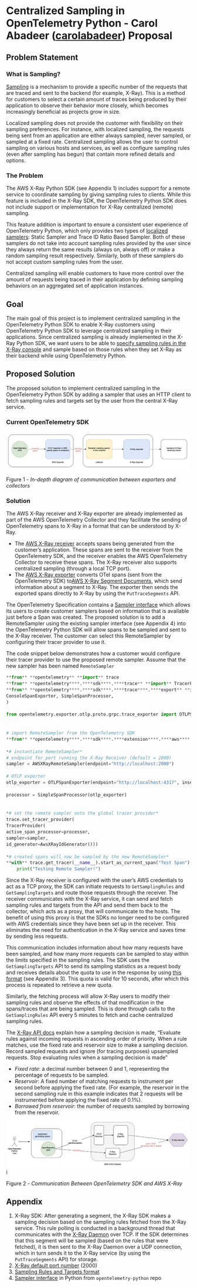 # Centralized Sampling in OpenTelemetry Python - Carol Abadeer ([carolabadeer](https://github.com/carolabadeer)) Proposal

## Problem Statement 

### What is Sampling?

[Sampling](https://github.com/open-telemetry/opentelemetry-specification/blob/main/specification/trace/sdk.md#sampling) is a mechanism to provide a specific number of the requests that are traced and sent to the backend (for example, X-Ray). This is a method for customers to select a certain amount of traces being produced by their application to observe their behavior more closely, which becomes increasingly beneficial as projects grow in size.  

Localized sampling does not provide the customer with flexibility on their sampling preferences. For instance, with localized sampling, the requests being sent from an application are either always sampled, never sampled, or sampled at a fixed rate. Centralized sampling allows the user to control sampling on various hosts and services, as well as configure sampling rules (even after sampling has begun) that contain more refined details and options. 


### The Problem

The AWS X-Ray Python SDK (see Appendix 1) includes support for a remote service to coordinate sampling by giving sampling rules to clients. While this feature is included in the X-Ray SDK, the OpenTelemetry Python SDK does not include support or implementation for X-Ray centralized (remote) sampling. 

This feature addition is important to ensure a consistent user experience of OpenTelemetry Python, which only provides two types of [localized samplers](https://opentelemetry-python.readthedocs.io/en/stable/sdk/trace.sampling.html): Static Sampler and Trace ID Ratio Based Sampler. Both of these samplers do not take into account sampling rules provided by the user since they always return the same results (always on, always off) or make a random sampling result respectively. Similarly, both of these samplers do not accept custom sampling rules from the user.

Centralized sampling will enable customers to have more control over the amount of requests being traced in their application by defining sampling behaviors on an aggregated set of application instances. 


## Goal 

The main goal of this project is to implement centralized sampling in the OpenTelemetry Python SDK to enable X-Ray customers using OpenTelemetry Python SDK to leverage centralized sampling in their applications. Since centralized sampling is already implemented in the X-Ray Python SDK, we want users to be able to [specify sampling rules in the X-Ray console](https://docs.aws.amazon.com/xray/latest/devguide/xray-console-sampling.html) and sample based on those rules when they set X-Ray as their backend while using OpenTelemetry Python.


## Proposed Solution

The proposed solution to implement centralized sampling in the OpenTelemetry Python SDK by adding a sampler that uses an HTTP client to fetch sampling rules and targets set by the user from the central X-Ray service. 

### **Current OpenTelemetry SDK**

![fig1](./images/centralized-sampling-python-fig1.png)

Figure 1 - *In-depth diagram of communication between exporters and collectors* 


### Solution

The AWS X-Ray receiver and X-Ray exporter are already implemented as part of the AWS OpenTelemetry Collector and they facilitate the sending of OpenTelemetry spans to X-Ray in a format that can be understood by X-Ray.

* The [AWS X-Ray receiver](https://github.com/open-telemetry/opentelemetry-collector-contrib/tree/main/receiver/awsxrayreceiver) accepts spans being generated from the customer’s application. These spans are sent to the receiver from the OpenTelemetry SDK, and the receiver enables the AWS OpenTelemetry Collector to receive these spans. The X-Ray receiver also supports centralized sampling (through a local TCP port). 
* The [AWS X-Ray exporter](https://github.com/open-telemetry/opentelemetry-collector-contrib/tree/main/exporter/awsxrayexporter) converts OTel spans (sent from the OpenTelemetry SDK) to[AWS X-Ray Segment Documents](https://docs.aws.amazon.com/xray/latest/devguide/xray-api-segmentdocuments.html), which send information about a segment to X-Ray. The exporter then sends the exported spans directly to X-Ray by using the `PutTraceSegments` API.

The OpenTelemetry Specification contains a [Sampler interface](https://github.com/open-telemetry/opentelemetry-specification/blob/main/specification/trace/sdk.md#sampler) which allows its users to create customer samplers based on information that is available just before a Span was created. The proposed solution is to add a RemoteSampler using the existing sampler interface (see Appendix 4) into the OpenTelemetry Python SDK will allow spans to be sampled and sent to the X-Ray receiver. The customer can select this RemoteSampler by configuring their tracer provider to use it.


The code snippet below demonstrates how a customer would configure their tracer provider to use the proposed remote sampler. Assume that the new sampler has been named `RemoteSampler`

```python
**from** **opentelemetry** **import** trace
**from** **opentelemetry****.****sdk****.****trace** **import** TracerProvider
**from** **opentelemetry****.****sdk****.****trace****.****export** **import** (
ConsoleSpanExporter, SimpleSpanProcessor,
)

from opentelemetry.exporter.otlp.proto.grpc.trace_exporter import OTLPSpanExporter


# import RemoteSampler from the OpenTelemetry SDK
**from** **opentelemetry****.****sdk****.****extension****.****aws****.****trace****.****sampling** **import** AWSXRayRemoteSampler

*# instantiate RemoteSampler*
# endpoint for port running the X-Ray Receiver (default = 2000)
sampler = AWSXRayRemoteSampler(endpoint="http://localhost:2000")

# OTLP exporter 
otlp_exporter = OTLPSpanExporter(endpoint="http://localhost:4317", insecure=True)

processor = SimpleSpanProcessor(otlp_exporter)


*# set the remote sampler onto the global tracer provider*
trace.set_tracer_provider(
TracerProvider(
active_span_processor=processor,
sampler=sampler, 
id_generator=AwsXRayIdGenerator()))

*# created spans will now be sampled by the new RemoteSampler*
**with** trace.get_tracer(__name__).start_as_current_span("Test Span"):
    print("Testing Remote Sampler!")
```

 Since the X-Ray receiver is configured with the user’s AWS credentials to act as a TCP proxy, the SDK can initiate requests to `GetSamplingRules` and `GetSamplingTargets` and route those requests through the receiver. The receiver communicates with the X-Ray service, it can send and fetch sampling rules and targets from the API and send them back to the collector, which acts as a proxy, that will communicate to the hosts. The benefit of using this proxy is that the SDKs no longer need to be configured with AWS credentials since they have been set up in the receiver. This eliminates the need for authentication in the X-Ray service and saves time by sending less requests.  

 This communication includes information about how many requests have been sampled, and how many more requests can be sampled to stay within the limits specified in the sampling rules. The SDK uses the `GetSamplingTargets` API to send its sampling statistics as a request body and receives details about the quota to use in the response by using [this format](https://docs.aws.amazon.com/xray/latest/devguide/xray-api-sampling.html) (see Appendix 3). This quota is valid for 10 seconds, after which this process is repeated to retrieve a new quota.

Similarly, the fetching process will allow X-Ray users to modify their sampling rules and observe the effects of that modification in the spans/traces that are being sampled. This is done through calls to the `GetSamplingRules` API every 5 minutes to fetch and cache centralized sampling rules.

The [X-Ray API docs](https://docs.aws.amazon.com/xray/latest/devguide/xray-api-sampling.html) explain how a sampling decision is made, “Evaluate rules against incoming requests in ascending order of priority. When a rule matches, use the fixed rate and reservoir size to make a sampling decision. Record sampled requests and ignore (for tracing purposes) upsampled requests. Stop evaluating rules when a sampling decision is made”

* *Fixed rate*: a decimal number between 0 and 1, representing the percentage of requests to be sampled. 
* *Reservoir*: A fixed number of matching requests to instrument per second before applying the fixed rate. (For example, the reservoir in the second sampling rule in this example indicates that 2 requests will be instrumented before applying the fixed rate of 0.1%).
* *Borrowed from reservoir*: the number of requests sampled by borrowing from the reservoir.

![fig2](./images/centralized-sampling-python-fig2.png)i

Figure 2 - *Communication Between OpenTelemetry SDK and AWS X-Ray* 


## Appendix 

1. X-Ray SDK: After generating a segment, the X-Ray SDK makes a sampling decision based on the sampling rules fetched from the X-Ray service. This rule polling is conducted in a background thread that communicates with the [X-Ray Daemon](https://docs.aws.amazon.com/xray/latest/devguide/xray-daemon.html) over TCP. If the SDK determines that this segment will be sampled (based on the rules that were fetched), it is then sent to the X-Ray Daemon over a UDP connection, which in turn sends it to the X-Ray service (by using the `PutTraceSegments` API) for storage.
2. [X-Ray default port number](https://aws-otel.github.io/docs/components/x-ray-receiver#endpoint-optional) (2000)
3. [Sampling Rules and Targets format](https://docs.aws.amazon.com/xray/latest/devguide/xray-api-sampling.html)
4. [Sampler interface](https://github.com/open-telemetry/opentelemetry-python/blob/main/opentelemetry-sdk/src/opentelemetry/sdk/trace/sampling.py) in Python from `opentelemetry-python` repo


